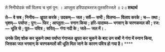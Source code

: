  

ते निनीयोदकं सर्वे विलप्य च भृशं पुन: । आप्लुता हरिपादाब्जरज:पूतसरिज्जले ॥ २॥ **शब्दार्थ** 

**ते—** **वे सब** **; निनीय—** **अॢपत करके** **; उदकम्—** **जल** **; सर्वे—** **सभी** **; विलप्य—** **विलाप करके** **; च—** **तथा** **; भृशम्—** **पर्याप्त** **;** **पुन:—** **फिर** **; आप्लुता:—** **स्नान किया** **; हरि-पादाब्ज—** **भगवान् के चरणकमल की** **; रज:—** **धूलि से** **; पूत—** **पवित्र** **;** **सरित्—** **गंगा नदी के** **; जले—** **जल में।** **.** 

**उनके लिए शोक कर चुकने तथा पर्याप्त गंगाजल अॢपत कर चुकने के बाद उन सबों** **ने गंगा में स्नान किया, जिसका जल भगवान् के चरणकमलों की धूलि मिल जाने के** **कारण पवित्र हो गया है।** **** 